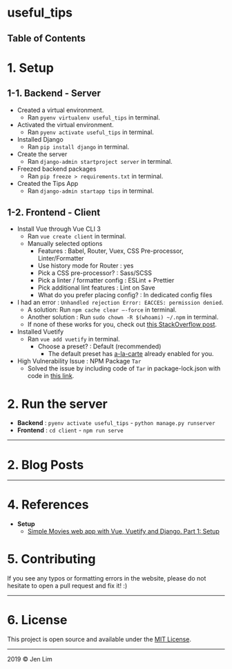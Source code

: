 # useful_tips

## Table of Contents

# 1. Setup 
## 1-1. Backend - Server
* Created a virtual environment.
  - Ran `pyenv virtualenv useful_tips` in terminal.
* Activated the virtual environment.
  - Ran `pyenv activate useful_tips` in terminal.
* Installed Django
  - Ran `pip install django` in terminal.
* Create the server
  - Ran `django-admin startproject server` in terminal.
* Freezed backend packages
  - Ran `pip freeze > requirements.txt` in terminal.
* Created the Tips App
  - Ran `django-admin startapp tips` in terminal.

## 1-2. Frontend - Client
* Install Vue through Vue CLI 3
  - Ran `vue create client` in terminal.
  - Manually selected options
    + Features : Babel, Router, Vuex, CSS Pre-processor, Linter/Formatter
    + Use history mode for Router : yes
    + Pick a CSS pre-processor? : Sass/SCSS
    + Pick a linter / formatter config : ESLint + Prettier
    + Pick additional lint features : Lint on Save
    + What do you prefer placing config? : In dedicated config files
* I had an error : `Unhandled rejection Error: EACCES: permission denied`.
  - A solution: Run `npm cache clear —-force` in terminal.
  - Another solution : Run 
  `sudo chown -R $(whoami) ~/.npm` in terminal. 
  - If none of these works for you, check out [this StackOverflow post](https://stackoverflow.com/questions/50639690/on-npm-install-unhandled-rejection-error-eacces-permission-denied).
* Installed Vuetify
  - Ran `vue add vuetify` in terminal.
    + Choose a preset? : Default (recommended)
      - The default preset has [a-la-carte](https://vuetifyjs.com/en/framework/a-la-carte) already enabled for you.
* High Vulnerability Issue : NPM Package `Tar`
  - Solved the issue by including code of `Tar` in package-lock.json with code in [this link](https://stackoverflow.com/a/55766169/10021131).

# 2. Run the server
* <b>Backend</b> : `pyenv activate useful_tips` - `python manage.py runserver`
* <b>Frontend</b> : `cd client` - `npm run serve`

- - -

# 2. Blog Posts
- - -


# 4. References
* <b>Setup</b>
  - [Simple Movies web app with Vue, Vuetify and Django. Part 1: Setup](https://medium.com/@samy_raps/simple-movies-web-app-with-vue-vuetify-and-django-part-1-setup-6351c02327a5)

# 5. Contributing
If you see any typos or formatting errors in the website, please do not hesitate to open a pull request and fix it! :)
- - -

# 6. License
This project is open source and available under the [MIT License](https://github.com/cmdlhz/portfolio_website_ver2/blob/master/LICENSE).
- - -

2019 © Jen Lim 